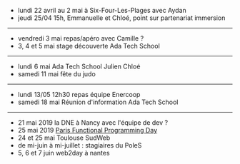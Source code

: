 - lundi 22 avril au 2 mai à Six-Four-Les-Plages avec Aydan
- jeudi 25/04 15h, Emmanuelle et Chloé, point sur partenariat immersion
---
- vendredi 3 mai repas/apéro avec Camille ?
- 3, 4 et 5 mai stage découverte Ada Tech School
---
- lundi 6 mai Ada Tech School Julien Chloé
- samedi 11 mai fête du judo
---
- lundi 13/05 12h30 repas équipe Enercoop
- samedi 18 mai Réunion d'information Ada Tech School
---
- 21 mai 2019 la DNE à Nancy avec l'équipe de dev ?
- 25 mai 2019 [Paris Functional Programming Day](http://fpday.org/)
- 24 et 25 mai Toulouse SudWeb
- de mi-juin à mi-juillet : stagiaires du PoleS
- 5, 6 et 7 juin web2day à nantes
